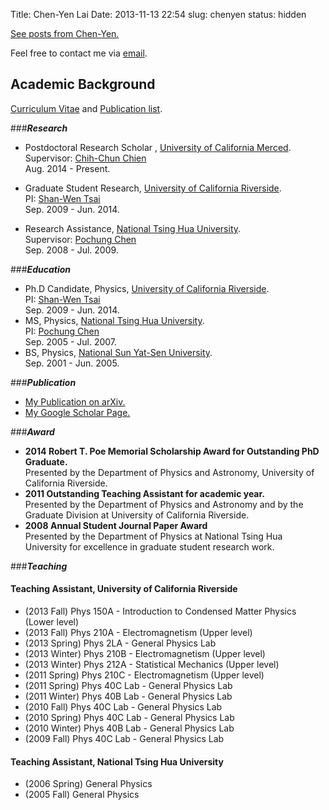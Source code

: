 Title: Chen-Yen Lai
Date: 2013-11-13 22:54
slug: chenyen
status: hidden

<script src="//about.me/embed/chenyenlai?apps=0"></script>

[See posts from Chen-Yen.](../author/chen-yen-sin-gan-lai.html)

Feel free to contact me via [email](mailto:chengyanlai@gmail.com).  

## Academic Background

[Curriculum Vitae](https://www.dropbox.com/s/iun9knqr0lth0nz/Curriculum_Vitae.pdf) and 
[Publication list](https://www.dropbox.com/s/40q6ngx0bownbe1/Publication_List.pdf). 

###***Research***

+ Postdoctoral Research Scholar , [University of California Merced](http://www.ucmerced.edu).  
    Supervisor: [Chih-Chun Chien](https://sites.google.com/site/chienchihchun/)  
    Aug. 2014 - Present. 

+ Graduate Student Research, [University of California Riverside](http://www.ucr.edu).  
    PI: [Shan-Wen Tsai](http://www.physics.ucr.edu/people/faculty/tsai.html)  
    Sep. 2009 - Jun. 2014. 

+ Research Assistance, [National Tsing Hua University](http://www.nthu.edu.tw).  
    Supervisor: [Pochung Chen](http://qubit.phys.nthu.edu.tw/~pcchen/wp/)  
    Sep. 2008 - Jul. 2009.

###***Education***

- Ph.D Candidate, Physics, [University of California Riverside](http://www.ucr.edu).  
    PI: [Shan-Wen Tsai](http://www.physics.ucr.edu/people/faculty/tsai.html)  
    Sep. 2009 - Jun. 2014.  
- MS, Physics, [National Tsing Hua University](http://www.nthu.edu.tw).   
    PI: [Pochung Chen](http://qubit.phys.nthu.edu.tw/~pcchen/wp/)  
    Sep. 2005 - Jul. 2007.  
- BS, Physics, [National Sun Yat-Sen University](http://www.nsysu.edu.tw).   
    Sep. 2001 - Jun. 2005.  

###***Publication***

+ [My Publication on arXiv.](http://arxiv.org/a/lai_c_1)
+ [My Google Scholar Page.](http://scholar.google.com/citations?hl=en&user=0WdC3WkAAAAJ)

###***Award***

+ **2014 Robert T. Poe Memorial Scholarship Award for Outstanding PhD Graduate.**  
    Presented by the Department of Physics and Astronomy, University of California Riverside.
+ **2011 Outstanding Teaching Assistant for academic year.**  
    Presented by the Department of Physics and Astronomy and by the Graduate Division at University of California Riverside.
+ **2008 Annual Student Journal Paper Award**  
    Presented by the Department of Physics at National Tsing Hua University for excellence in graduate student research work.

###***Teaching***

#### Teaching Assistant, University of California Riverside

* (2013 Fall) Phys 150A - Introduction to Condensed Matter Physics (Lower level)
* (2013 Fall) Phys 210A - Electromagnetism (Upper level)
* (2013 Spring) Phys 2LA - General Physics Lab
* (2013 Winter) Phys 210B - Electromagnetism (Upper level)
* (2013 Winter) Phys 212A - Statistical Mechanics (Upper level)
* (2011 Spring) Phys 210C - Electromagnetism (Upper level)
* (2011 Spring) Phys 40C Lab - General Physics Lab
* (2011 Winter) Phys 40B Lab - General Physics Lab
* (2010 Fall) Phys 40C Lab - General Physics Lab
* (2010 Spring) Phys 40C Lab - General Physics Lab
* (2010 Winter) Phys 40B Lab - General Physics Lab
* (2009 Fall) Phys 40C Lab - General Physics Lab  

#### Teaching Assistant, National Tsing Hua University

* (2006 Spring) General Physics
* (2005 Fall) General Physics